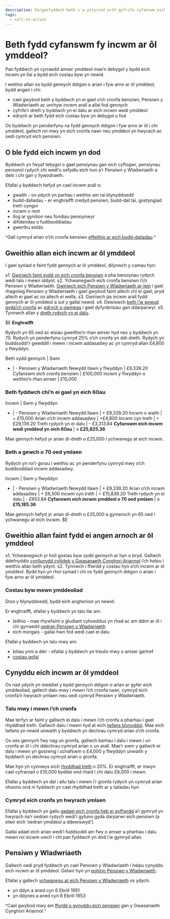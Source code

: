 ```yaml
---
description: Darganfyddwch beth i'w ystyried wrth gyfrifo cyfanswm eich incwm ar ôl ymddeol, a sut i gyllidebu. 
tags:
  - call-to-action
---
```


# Beth fydd cyfanswm fy incwm ar ôl ymddeol?

Pan fyddwch yn cyrraedd amser ymddeol mae’n debygol y bydd eich incwm yn llai a bydd eich costau byw yn newid.

I weithio allan os bydd gennych ddigon o arian i fyw arno ar ôl ymddeol, bydd angen i chi:

- cael gwybod beth y byddwch yn ei gael o’ch cronfa bensiwn, Pensiwn y Wladwriaeth ac unrhyw incwm arall a allai fod gennych
- cyfrifo’r dreth y byddwch yn ei dalu ar eich incwm wedi ymddeol
- edrych ar beth fydd eich costau byw yn debygol o fod

Os byddwch yn penderfynu na fydd gennych ddigon i fyw arno ar ôl i chi ymddeol, gallech roi mwy yn eich cronfa nawr neu ymddeol yn hwyrach ac oedi cymryd eich pensiwn.

## O ble fydd eich incwm yn dod

Byddwch yn fwyaf tebygol o gael pensiynau gan eich cyflogwr, pensiynau personol rydych chi wedi’u sefydlu eich hun a’r Pensiwn y Wladwriaeth a delir i chi gan y llywodraeth.

Efallai y byddwch hefyd yn cael incwm arall o:

- gwaith - os ydych yn parhau i weithio am rai blynyddoedd
- budd-daliadau - er enghraifft credyd pensiwn, budd-dal tai, gostyngiad treth cyngor
- incwm o rent
- llog ar gynilion neu fondiau pensiynwyr
- difidendau o fuddsoddiadau
- gwerthu eiddo

^Gall cymryd arian o’ch cronfa bensiwn [effeithio ar eich budd-daliadau](/cy/benefits).^

## Gweithio allan eich incwm ar ôl ymddeol

I gael syniad o faint fydd gennych ar ôl ymddeol, dilynwch y camau hyn:

s1. [Gwiriwch faint sydd yn eich cronfa bensiwn](/cy/pension-pot-value) a pha bensiynau rydych wedi talu i mewn iddynt.
s2. Ychwanegwch eich cronfa bensiwn i’ch Pensiwn y Wladwriaeth. [Gwiriwch eich Pensiwn y Wladwriaeth ar-lein](https://www.gov.uk/gwirio-eich-pensiwn-y-wladwriaeth) i gael rhagolwg Pensiwn y Wladwriaeth i gael gwybod faint allech chi ei gael, pryd allech ei gael ac os allech ei wella.
s3. Gwiriwch pa incwm arall fydd gennych ar ôl ymddeol a sut y gallai newid.
s4. Dewiswch [beth i’w wneud gyda’ch cronfa](/cy/pension-pot-options) ac [edrych o gwmpas](/cy/shop-around) i gael dyfynbrisiau gan ddarparwyr.
s5. Tynnwch allan y [dreth rydych yn ei dalu](/cy/tax).

$E
**Enghraifft**

Rydych yn 65 oed ac eisiau gweithio’n rhan amser hyd nes y byddwch yn 70. Rydych yn penderfynu cymryd 25% o’ch cronfa yn ddi-dreth. Rydych yn buddsoddi’r gweddill i mewn i incwm addasadwy ac yn cymryd allan £4,800 y flwyddyn.

Beth sydd gennych | Swm
- | -
Pensiwn y Wladwriaeth Newydd llawn y flwyddyn | £9,339.20
Cyfanswm eich cronfa bensiwn | £100,000
Incwm y flwyddyn o weithio’n rhan amser | £15,000

### Beth fyddwch chi’n ei gael yn eich 60au

Incwm | Swm y flwyddyn
- | -
Pensiwn y Wladwriaeth Newydd llawn | + £9,339.20
Incwm o waith | + £15,000
Arian o’ch incwm addasadwy | +£4,800
Incwm cyn treth | = £29,139.20
Treth rydych yn ei dalu | - £3,313.84
**Cyfanswm eich incwm wedi ymddeol yn eich 60au** | **= £25,825.36**

Mae gennych hefyd yr arian di-dreth o £25,000 i ychwanegu at eich incwm.

### Beth a gewch o 70 oed ymlaen

Rydych yn roi’r gorau i weithio ac yn penderfynu cymryd mwy o’ch buddsoddiad incwm addasadwy.

Incwm | Swm y flwyddyn
- | -
Pensiwn y Wladwriaeth Newydd llawn | + £9,339.20
Arian o’ch incwm addasadwy | + £6,500
Incwm cyn treth | = £15,839.20
Treth rydych yn ei dalu | - £653.84
**Cyfanswm eich incwm ymddeol o 70 oed ymlaen** | **= £15,185.36**

Mae gennych hefyd yr arian di-dreth o £25,000 a gymeroch yn 65 oed i ychwanegu at eich incwm.
$E

## Gweithio allan faint fydd ei angen arnoch ar ôl ymddeol

s1. Ychwanegwch yr holl gostau byw sydd gennych ar hyn o bryd. Gallwch ddefnyddio [cynllunydd cyllideb y Gwasanaeth Cynghori Ariannol](https://www.moneyadviceservice.org.uk/cy/tools/cynllunydd-cyllideb) i’ch helpu i weithio allan beth ydynt.
s2. Tynnwch i ffwrdd y costau hyn o’ch incwm ar ôl ymddeol. Bydd hyn yn rhoi syniad i chi os fydd gennych ddigon o arian i fyw arno ar ôl ymddeol.


### Costau byw mewn ymddeoliad

Dros y blynyddoedd, bydd eich anghenion yn newid.

Er enghraifft, efallai y byddwch yn talu llai am:

- teithio - mae rhywfaint o gludiant cyhoeddus yn rhad ac am ddim ar ôl i chi gyrraedd [oedran Pensiwn y Wladwriaeth](https://www.gov.uk/calculate-state-pension)
- eich morgais - gallai hwn fod wedi cael ei dalu

Efallai y byddwch yn talu mwy am:

- biliau ynni a dŵr - efallai y byddwch yn treulio mwy o amser gartref
- [costau gofal](/cy/care-costs)

## Cynyddu eich incwm ar ôl ymddeol

Os nad ydych yn meddwl y bydd gennych ddigon o arian ar gyfer eich ymddeoliad, gallech dalu mwy i mewn i’ch cronfa nawr, cymryd eich cronfa’n hwyrach ymlaen neu oedi cymryd Pensiwn y Wladwriaeth.

### Talu mwy i mewn i’ch cronfa

Mae terfyn ar faint y gallwch ei dalu i mewn i’ch cronfa a pharhau i gael rhyddhad treth. Gallwch dalu i mewn hyd at eich [lwfans blynyddol](https://www.gov.uk/tax-on-your-private-pension/annual-allowance). Mae eich lwfans yn newid unwaith y byddwch yn dechrau cymryd arian o’ch cronfa.

Os oes gennych fwy nag un gronfa, gallwch barhau i dalu i mewn i un cronfa ar ôl i chi ddechrau cymryd arian o un arall. Mae’r swm y gallwch ei dalu i mewn yn gostwng i uchafswm o £4,000 y flwyddyn unwaith y byddwch yn dechrau cymryd arian o gronfa.

Mae hyn yn cynnwys eich [rhyddhad treth](https://www.gov.uk/tax-on-your-private-pension/pension-tax-relief) o 20%. Er enghraifft, er mwyn cael cyfraniad o £10,000 byddai ond rhaid i chi dalu £8,000 i mewn.

Efallai y byddwch yn dal i allu talu i mewn i’r gronfa rydych yn cymryd arian ohonno ond ni fyddwch yn cael rhyddhad treth ar y taliadau hyn.

### Cymryd eich cronfa yn hwyrach ymlaen

Efallai y byddwch yn gallu [gadael eich cronfa heb ei gyffwrdd](/cy/leave-pot-untouched) a’i gymryd yn hwyrach na’r oedran rydych wedi’i gytuno gyda darparwr eich pensiwn (a elwir eich ‘oedran ymddeol a ddewiswyd’).

Gallai adael eich arian wedi’i fuddsoddi am fwy o amser a pharhau i dalu mewn roi incwm uwch i chi pan fyddwch yn dod i’w gymryd allan.

## Pensiwn y Wladwriaeth

Gallwch oedi pryd fyddwch yn cael Pensiwn y Wladwriaeth i helpu cynyddu eich incwm ar ôl ymddeol. Gelwir hyn yn [gohirio Pensiwn y Wladwriaeth](https://www.gov.uk/deferring-state-pension/what-you-may-get).

Efallai y gallech [ychwanegu at eich Pensiwn y Wladwriaeth](https://www.gov.uk/statepensiontopup) os ydych:

- yn ddyn a aned cyn 6 Ebrill 1951
- yn ddynes a aned cyn 6 Ebrill 1953

^Cael gwybod mwy am [ffyrdd o gynyddu eich pensiwn](https://www.moneyadviceservice.org.uk/cy/articles/ffyrdd-o-gynyddu-eich-pensiwn-wrth-ich-ymddeoliad-agosau) gan y Gwasanaeth Cynghori Ariannol.^
